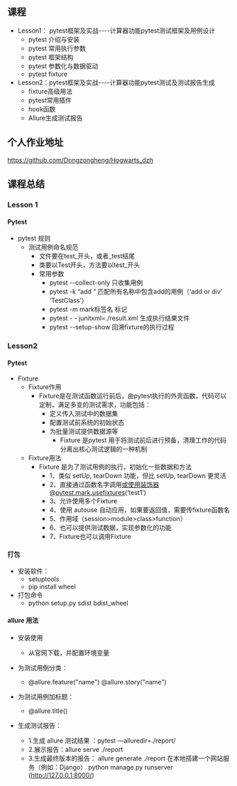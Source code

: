 ## 课程
- Lesson1： pytest框架及实战----计算器功能pytest测试框架及用例设计
  - pytest 介绍与安装
  - pytest 常用执行参数
  - pytest 框架结构
  - pytest 参数化与数据驱动
  - pytest fixture
- Lesson2：pytest框架及实战----计算器功能pytest测试及测试报告生成
  - fixture高级用法 
  - pytest常用插件
  - hook函数
  - Allure生成测试报告

## 个人作业地址
https://github.com/Dongzongheng/Hogwarts_dzh

## 课程总结
### Lesson 1
#### Pytest
- pytest 规则
  - 测试用例命名规范
    - 文件要在test_开头，或者_test结尾
    - 类要以Test开头，方法要以test_开头
    - 常用参数
      - pytest --collect-only 只收集用例
      - pytest -k “add ”   匹配所有名称中包含add的用例（‘add or div’ ‘TestClass’）
      - pytest  -m mark标签名  标记
      - pytest  - - junitxml=./result.xml   生成执行结果文件
      - pytest  --setup-show   回溯fixture的执行过程
 
### Lesson2
#### Pytest
- Fixture
  - Fixture作用
    - Fixture是在测试函数运行前后，由pytest执行的外壳函数，代码可以定制，满足多变的测试需求，功能包括：
      - 定义传入测试中的数据集
      - 配置测试前系统的初始状态
      - 为批量测试提供数据源等
        - Fixture 是pytest 用于将测试前后进行预备，清理工作的代码分离出核心测试逻辑的一种机制
  - Fixture用法        
    - Fixture 是为了测试⽤例的执⾏，初始化⼀些数据和⽅法
      - 1、类似 setUp, tearDown 功能，但⽐ setUp, tearDown 更灵活
      - 2、直接通过函数名字调⽤或使用装饰器@pytest.mark.usefixtures(‘test1’)
      - 3、允许使用多个Fixture
      - 4、使用 autouse 自动应用，如果要返回值，需要传fixture函数名
      - 5、作用域（session>module>class>function）
      - 6、也可以提供测试数据，实现参数化的功能
      - 7、Fixture也可以调用Fixture
#### 打包  
- 安装软件：
  - setuptools
  - pip install wheel
- 打包命令
  - python setup.py sdist bdist_wheel

#### allure 用法
- 安装使用
  - 从官网下载，并配置环境变量
- 为测试用例分类：
  - @allure.feature("name")
    @allure.story("name")
- 为测试用例加标题： 
  - @allure.title()
  
- 生成测试报告：
  - 1.生成 allure 测试结果 ：pytest —alluredir=./report/
  - 2.展示报告：allure serve ./report
  - 3.生成最终版本的报告：   allure generate ./report
  在本地搭建一个网站服务（例如：Django）
  python manage.py runserver  (http://127.0.0.1:8000/)